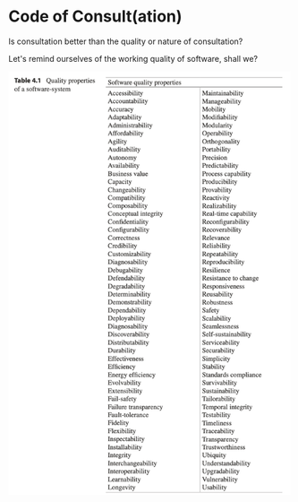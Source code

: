 # Code of Consult(ation)

Is consultation better than the quality or nature of consultation?

Let's remind ourselves of the working quality of software, shall we?

<p align="center">
  <img src="https://raw.githubusercontent.com/nerdfiles/proposal-planning/master/assets/future-proof-software-systems--table-4.1-quality-properties-of-a-software-system.png" 
       alt="
  Table 4.1 Quality properties of a software-system
  Software quality properties
  Accessibility Accountability Accuracy Adaptability Administrability Affordability Agility
  Auditability Autonomy Availability Business value Capacity Changeability Compatibility Composability Conceptual integrity Confidentiality Configurability Correctness Credibility Customizability Diagnosability Debugability Defendability Degradability Determinability Demonstrability Dependability Deployability Diagnosability Discoverability Distributability Durability Effectiveness Efficiency
  Energy efficiency Evolvability Extensibility Fail-safety
  Failure transparency Fault-tolerance Fidelity
  Flexibility Inspectability Installability Integrity Interchangeability Interoperability Learnability Longevity
  Maintainability Manageability Mobility Modifiability Modularity Operability Orthogonality Portability
  Precision Predictability Process capability Producibility Provability Reactivity Realizability Real-time capability Reconfigurability Recoverability Relevance Reliability Repeatability Reproducibility Resilience Resistance to change Responsiveness Reusability Robustness
  Safety
  Scalability Seamlessness Self-sustainability Serviceability Securability Simplicity
  Stability
  Standards compliance Survivability Sustainability Tailorability Temporal integrity Testability Timeliness Traceability Transparency Trustworthiness Ubiquity Understandability Upgradability Vulnerability Usability
  " />
</p>
